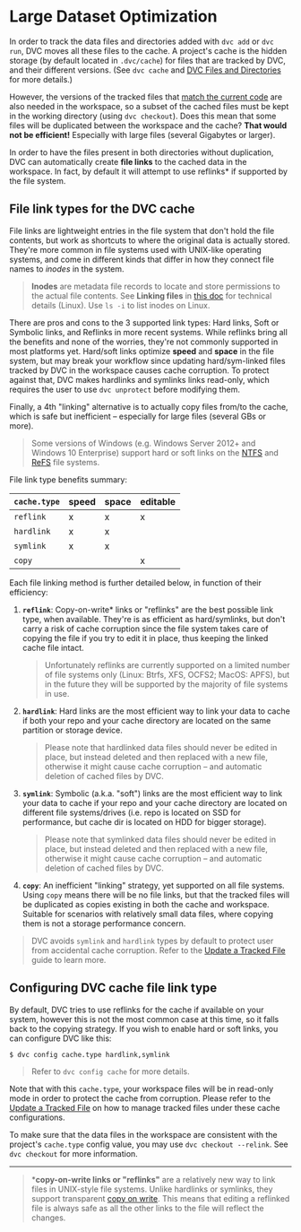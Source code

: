 # Large Dataset Optimization

In order to track the data files and directories added with `dvc add` or
`dvc run`, DVC moves all these files to the <abbr>cache</abbr>. A
<abbr>project</abbr>'s cache is the hidden storage (by default located in
`.dvc/cache`) for files that are tracked by DVC, and their different versions.
(See `dvc cache` and
[DVC Files and Directories](/doc/user-guide/dvc-files-and-directories) for more
details.)

However, the versions of the tracked files that
[match the current code](/doc/tutorials/get-started/connect-code-and-data) are
also needed in the <abbr>workspace</abbr>, so a subset of the cached files must
be kept in the working directory (using `dvc checkout`). Does this mean that
some files will be duplicated between the workspace and the cache? **That would
not be efficient!** Especially with large files (several Gigabytes or larger).

In order to have the files present in both directories without duplication, DVC
can automatically create **file links** to the cached data in the workspace. In
fact, by default it will attempt to use reflinks\* if supported by the file
system.

## File link types for the DVC cache

File links are lightweight entries in the file system that don't hold the file
contents, but work as shortcuts to where the original data is actually stored.
They're more common in file systems used with UNIX-like operating systems, and
come in different kinds that differ in how they connect file names to _inodes_
in the system.

> **Inodes** are metadata file records to locate and store permissions to the
> actual file contents. See **Linking files** in
> [this doc](http://www.tldp.org/LDP/intro-linux/html/sect_03_03.html) for
> technical details (Linux). Use `ls -i` to list inodes on Linux.

There are pros and cons to the 3 supported link types: Hard links, Soft or
Symbolic links, and Reflinks in more recent systems. While reflinks bring all
the benefits and none of the worries, they're not commonly supported in most
platforms yet. Hard/soft links optimize **speed** and **space** in the file
system, but may break your workflow since updating hard/sym-linked files tracked
by DVC in the <abbr>workspace</abbr> causes <abbr>cache</abbr> corruption. To
protect against that, DVC makes hardlinks and symlinks links read-only, which
requires the user to use `dvc unprotect` before modifying them.

Finally, a 4th "linking" alternative is to actually copy files from/to the
cache, which is safe but inefficient – especially for large files (several GBs
or more).

> Some versions of Windows (e.g. Windows Server 2012+ and Windows 10 Enterprise)
> support hard or soft links on the
> [NTFS](https://support.microsoft.com/en-us/help/100108/overview-of-fat-hpfs-and-ntfs-file-systems)
> and
> [ReFS](https://docs.microsoft.com/en-us/windows-server/storage/refs/refs-overview)
> file systems.

File link type benefits summary:

| `cache.type` | speed | space | editable |
| ------------ | ----- | ----- | -------- |
| `reflink`    | x     | x     | x        |
| `hardlink`   | x     | x     |          |
| `symlink`    | x     | x     |          |
| `copy`       |       |       | x        |

Each file linking method is further detailed below, in function of their
efficiency:

1. **`reflink`**: Copy-on-write\* links or "reflinks" are the best possible link
   type, when available. They're is as efficient as hard/symlinks, but don't
   carry a risk of cache corruption since the file system takes care of copying
   the file if you try to edit it in place, thus keeping the linked cache file
   intact.

   > Unfortunately reflinks are currently supported on a limited number of file
   > systems only (Linux: Btrfs, XFS, OCFS2; MacOS: APFS), but in the future
   > they will be supported by the majority of file systems in use.

2. **`hardlink`**: Hard links are the most efficient way to link your data to
   cache if both your repo and your cache directory are located on the same
   partition or storage device.

   > Please note that hardlinked data files should never be edited in place, but
   > instead deleted and then replaced with a new file, otherwise it might cause
   > cache corruption – and automatic deletion of cached files by DVC.

3. **`symlink`**: Symbolic (a.k.a. "soft") links are the most efficient way to
   link your data to cache if your repo and your cache directory are located on
   different file systems/drives (i.e. repo is located on SSD for performance,
   but cache dir is located on HDD for bigger storage).

   > Please note that symlinked data files should never be edited in place, but
   > instead deleted and then replaced with a new file, otherwise it might cause
   > cache corruption – and automatic deletion of cached files by DVC.

4. **`copy`**: An inefficient "linking" strategy, yet supported on all file
   systems. Using `copy` means there will be no file links, but that the tracked
   files will be duplicated as copies existing in both the cache and
   <abbr>workspace</abbr>. Suitable for scenarios with relatively small data
   files, where copying them is not a storage performance concern.

> DVC avoids `symlink` and `hardlink` types by default to protect user from
> accidental cache corruption. Refer to the
> [Update a Tracked File](/doc/user-guide/updating-tracked-files) guide to learn
> more.

## Configuring DVC cache file link type

By default, DVC tries to use reflinks for the <abbr>cache</abbr> if available on
your system, however this is not the most common case at this time, so it falls
back to the copying strategy. If you wish to enable hard or soft links, you can
configure DVC like this:

```dvc
$ dvc config cache.type hardlink,symlink
```

> Refer to `dvc config cache` for more details.

Note that with this `cache.type`, your workspace files will be in read-only mode
in order to protect the cache from corruption. Please refer to the
[Update a Tracked File](/doc/user-guide/updating-tracked-files) on how to manage
tracked files under these cache configurations.

To make sure that the data files in the workspace are consistent with the
<abbr>project</abbr>'s `cache.type` config value, you may use
`dvc checkout --relink`. See `dvc checkout` for more information.

---

> \***copy-on-write links or "reflinks"** are a relatively new way to link files
> in UNIX-style file systems. Unlike hardlinks or symlinks, they support
> transparent [copy on write](https://en.wikipedia.org/wiki/Copy-on-write). This
> means that editing a reflinked file is always safe as all the other links to
> the file will reflect the changes.
